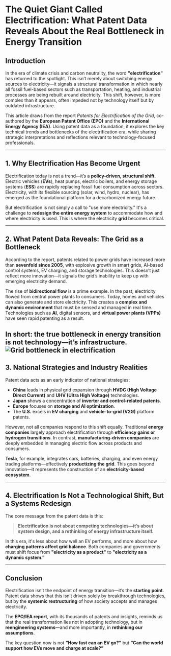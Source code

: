 # The Quiet Giant Called Electrification: What Patent Data Reveals About the Real Bottleneck in Energy Transition

## Introduction
In the era of climate crisis and carbon neutrality, the word **"electrification"** has returned to the spotlight. This isn’t merely about switching energy sources to electricity—it signals a structural transformation in which nearly all fossil fuel-based sectors such as transportation, heating, and industrial processes are being rebuilt around electricity. This shift, however, is more complex than it appears, often impeded not by technology itself but by outdated infrastructure.

This article draws from the report _Patents for Electrification of the Grid_, co-authored by the **European Patent Office (EPO)** and the **International Energy Agency (IEA)**. Using patent data as a foundation, it explores the key technical trends and bottlenecks of the electrification era, while sharing strategic interpretations and reflections relevant to technology-focused professionals.

---

## 1. Why Electrification Has Become Urgent
Electrification today is not a trend—it’s a **policy-driven, structural shift**. Electric vehicles (**EVs**), heat pumps, electric boilers, and energy storage systems (**ESS**) are rapidly replacing fossil fuel consumption across sectors. Electricity, with its flexible sourcing (solar, wind, hydro, nuclear), has emerged as the foundational platform for a decarbonized energy future.

But electrification is not simply a call to "use more electricity." It's a challenge to **redesign the entire energy system** to accommodate how and where electricity is used. This is where the electricity **grid** becomes critical.

---

## 2. What Patent Data Reveals: The Grid as a Bottleneck
According to the report, patents related to power grids have increased more than **sevenfold since 2005**, with explosive growth in smart grids, AI-based control systems, EV charging, and storage technologies. This doesn’t just reflect more innovation—it signals the grid’s inability to keep up with emerging electricity demand.

The rise of **bidirectional flow** is a prime example. In the past, electricity flowed from central power plants to consumers. Today, homes and vehicles can also generate and store electricity. This creates a **complex and dynamic environment** that must be sensed and managed in real time. Technologies such as **AI**, digital sensors, and **virtual power plants (VPPs)** have seen rapid patenting as a result.

In short: the **true bottleneck** in energy transition is not technology—it’s **infrastructure**.
![Grid bottleneck in electrification](electrification.png)
---

## 3. National Strategies and Industry Realities
Patent data acts as an early indicator of national strategies:

- **China** leads in physical grid expansion through **HVDC (High Voltage Direct Current)** and **UHV (Ultra High Voltage)** technologies.
- **Japan** shows a concentration of **inverter and control-related patents**.
- **Europe** focuses on **storage and AI optimization**.
- The **U.S.** excels in **EV charging** and **vehicle-to-grid (V2G)** platform patents.

However, not all companies respond to this shift equally. Traditional **energy companies** largely approach electrification through **efficiency gains or hydrogen transitions**. In contrast, **manufacturing-driven companies** are deeply embedded in managing electric flow across products and consumers.

**Tesla**, for example, integrates cars, batteries, charging, and even energy trading platforms—effectively **productizing the grid**. This goes beyond innovation—it represents the construction of an **electricity-based ecosystem**.

---

## 4. Electrification Is Not a Technological Shift, But a Systems Redesign
The core message from the patent data is this:

> **Electrification is not about competing technologies—it’s about system design, and a rethinking of energy infrastructure itself.**

In this era, it's less about how well an EV performs, and more about how **charging patterns affect grid balance**. Both companies and governments must shift focus from **"electricity as a product"** to **"electricity as a dynamic system."**

---

## Conclusion
Electrification isn’t the endpoint of energy transition—it’s the **starting point**. Patent data shows that this isn’t driven solely by breakthrough technologies, but by the **systemic restructuring** of how society accepts and manages electricity.

The **EPO/IEA report**, with its thousands of patents and insights, reminds us that the real transformation lies not in adopting technology, but in **reengineering systems**—and more importantly, in **rethinking our assumptions**.

The key question now is not **“How fast can an EV go?”** but **“Can the world support how EVs move and charge at scale?”**
